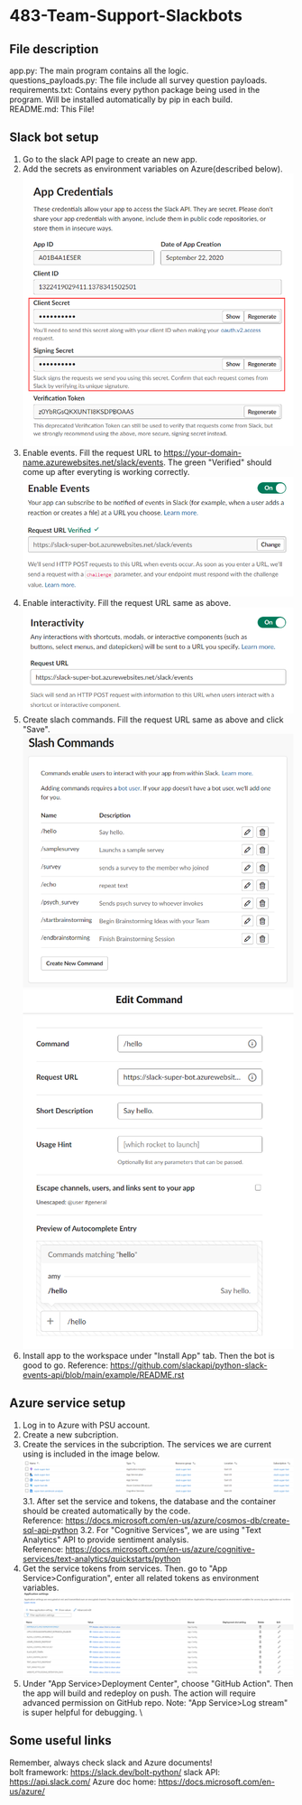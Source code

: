 # 483-Team-Support-Slackbots

## File description

app.py: The main program contains all the logic. \
questions_payloads.py: The file include all survey question payloads. \
requirements.txt: Contains every python package being used in the program. Will be installed automatically by pip in each build. \
README.md: This File!

## Slack bot setup

1. Go to the slack API page to create an new app.
2. Add the secrets as environment variables on Azure(described below).
![slack secrets](./readme_images/slack_1.png)
3. Enable events. Fill the request URL to <https://your-domain-name.azurewebsites.net/slack/events>. The green "Verified" should come up after everyting is working correctly.
![enable events](./readme_images/slack_2.png)
4. Enable interactivity. Fill the request URL same as above.
![enable interactivity](./readme_images/slack_3.png)
5. Create slach commands. Fill the request URL same as above and click "Save".
![enable interactivity](./readme_images/slack_4.png)
![enable interactivity](./readme_images/slack_5.png)
6. Install app to the workspace under "Install App" tab. Then the bot is good to go.
Reference: <https://github.com/slackapi/python-slack-events-api/blob/main/example/README.rst>

## Azure service setup

1. Log in to Azure with PSU account.
2. Create a new subcription.
3. Create the services in the subcription. The services we are current using is included in the image below.
![azure services](./readme_images/azure_1.png)
    3.1. After set the service and tokens, the database and the container should be created automatically by the code. \
    Reference: <https://docs.microsoft.com/en-us/azure/cosmos-db/create-sql-api-python>
    3.2. For "Cognitive Services", we are using "Text Analytics" API to provide sentiment analysis. \
    Reference: <https://docs.microsoft.com/en-us/azure/cognitive-services/text-analytics/quickstarts/python>
4. Get the service tokens from services. Then. go to "App Service>Configuration", enter all related tokens as environment variables.
![environment variables](./readme_images/azure_2.png)
5. Under "App Service>Deployment Center", choose "GitHub Action". Then the app will build and redeploy on push. The action will require advanced permission on GitHub repo.
Note: "App Service>Log stream" is super helpful for debugging. \

## Some useful links

Remember, always check slack and Azure documents! \
bolt framework: <https://slack.dev/bolt-python/>
slack API: <https://api.slack.com/>
Azure doc home: <https://docs.microsoft.com/en-us/azure/>